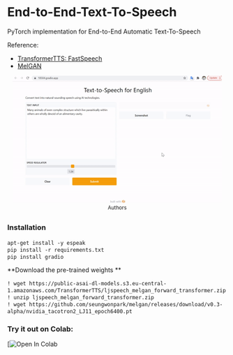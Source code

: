 # End-to-End-Text-To-Speech
PyTorch implementation for End-to-End Automatic Text-To-Speech

Reference: 
- [TransformerTTS: FastSpeech](https://github.com/as-ideas/TransformerTTS)
- [MelGAN](https://github.com/seungwonpark/melgan)

<p align="center">
    <img src="output/tts.gif", width="480">
    <br>
    <sup>Authors <a Demo</a></sup>
</p>



### Installation
```
apt-get install -y espeak
pip install -r requirements.txt
pip install gradio
```

**Download the pre-trained weights **
```
! wget https://public-asai-dl-models.s3.eu-central-1.amazonaws.com/TransformerTTS/ljspeech_melgan_forward_transformer.zip
! unzip ljspeech_melgan_forward_transformer.zip
! wget https://github.com/seungwonpark/melgan/releases/download/v0.3-alpha/nvidia_tacotron2_LJ11_epoch6400.pt
```

### Try it out on Colab:
[![Open In Colab](https://github.com/trandinhson3086/End-to-End-Text-To-Speech/blob/main/synthesize_tts.ipynb)

